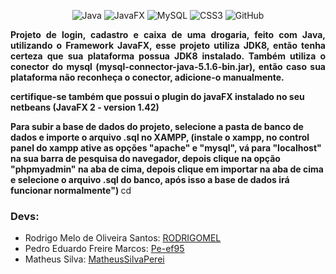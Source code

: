 <div align="center">

![Java](https://img.shields.io/badge/java-%23ED8B00.svg?style=for-the-badge&logo=openjdk&logoColor=white)
![JavaFX](https://img.shields.io/badge/javafx-%23FF0000.svg?style=for-the-badge&logo=javafx&logoColor=white)
![MySQL](https://img.shields.io/badge/mysql-4479A1.svg?style=for-the-badge&logo=mysql&logoColor=white)
![CSS3](https://img.shields.io/badge/css3-%231572B6.svg?style=for-the-badge&logo=css3&logoColor=white)
![GitHub](https://img.shields.io/badge/github-%23121011.svg?style=for-the-badge&logo=github&logoColor=white)

</div>

<p style="text-align: justify;">
<b>Projeto de login, cadastro e caixa de uma drogaria, feito com Java, utilizando o Framework JavaFX, esse projeto utiliza JDK8, então tenha certeza que sua plataforma possua JDK8 instalado. Também utiliza o conector
do mysql (mysql-connector-java-5.1.6-bin.jar), então caso sua plataforma não reconheça o conector, adicione-o manualmente.

certifique-se também que possui o plugin do javaFX instalado no seu netbeans (JavaFX 2 - version 1.42)

Para subir a base de dados do projeto, selecione a pasta de banco de dados e importe o arquivo .sql no XAMPP, (instale o xampp, no control panel do xampp ative as opções "apache" e "mysql", vá para "localhost" na sua barra de pesquisa do navegador, depois clique na opção "phpmyadmin" na aba de cima, depois clique em importar na aba de cima e selecione o arquivo .sql do banco, após isso a base de dados irá funcionar normalmente")
</b>cd

</p>

### <p style="font-weight: bold">Devs:</p>

<ul>
  <li>Rodrigo Melo de Oliveira Santos: <a href="https://github.com/RODRIGOMEL" target="_blank">RODRIGOMEL</a></li>
  <li>Pedro Eduardo Freire Marcos: <a href="https://github.com/Pe-ef95">Pe-ef95</a></li>
  <li>Matheus Silva: <a href="https://github.com/MatheusSilvaPerei">MatheusSilvaPerei</a></li>
</ul>
